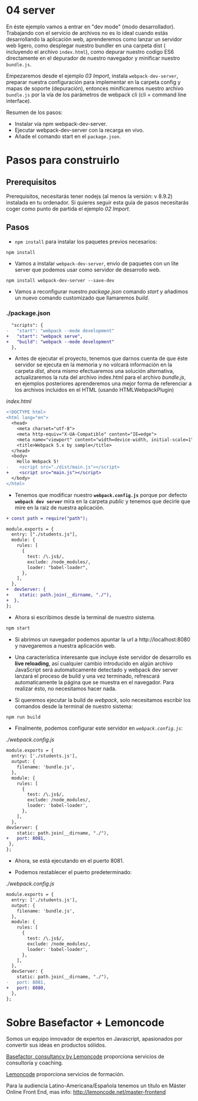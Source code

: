# 04 server

En éste ejemplo vamos a entrar en "dev mode" (modo desarrollador). Trabajando con el servicio de archivos
no es lo ideal cuando estás desarrollando la aplicación web, aprenderemos como lanzar
un servidor web ligero, como desplegar nuestro bundler en una carpeta dist ( incluyendo el archivo `index.html`),
como depurar nuestro codigo ES6 directamente en el depurador de nuestro navegador y minificar
nuestro `bundle.js`.

Empezaremos desde el ejemplo _03 Import_, instala `webpack-dev-server`, preparar nuestra configuración
para implementar en la carpeta config y mapas de soporte (depuración), entonces minificaremos
nuestro archivo `bundle.js` por la vía de los parámetros de webpack cli (cli = command line interface).

Resumen de los pasos:

- Instalar vía npm webpack-dev-server.
- Ejecutar webpack-dev-server con la recarga en vivo.
- Añade el comando start en el `package.json`.

# Pasos para construirlo

## Prerequisitos

Prerequisitos, necesitarás tener nodejs (al menos la versión: v 8.9.2) instalada en tu ordenador. Si quieres seguir esta guía de pasos necesitarás coger como punto de partida el ejemplo _02 Import_.

## Pasos

- `npm install` para instalar los paquetes previos necesarios:

```
npm install
```

- Vamos a instalar `webpack-dev-server`, envío de paquetes con un lite server que
  podemos usar como servidor de desarrollo web.

```
npm install webpack-dev-server --save-dev
```

- Vamos a reconfigurar nuestro _package.json_ comando _start_ y añadimos un nuevo comando customizado que llamaremos _build_.

### ./package.json

```diff
  "scripts": {
-   "start": "webpack --mode development"
+   "start": "webpack serve",
+   "build": "webpack --mode development"
  },
```

- Antes de ejecutar el proyecto, tenemos que darnos cuenta de que éste servidor se ejecuta en la memoria y no volcará información en la carpeta
  _dist_, ahora mismo efectuaremos una solución alternativa, actualizaremos la ruta del archivo index.html para el archivo _bundle.js_,
  en ejemplos posteriores aprenderemos una mejor forma de referenciar a los archivos incluidos en el HTML (usando HTMLWebpackPlugin)

_index.html_

```diff
<!DOCTYPE html>
<html lang="en">
  <head>
    <meta charset="utf-8">
    <meta http-equiv="X-UA-Compatible" content="IE=edge">
    <meta name="viewport" content="width=device-width, initial-scale=1">
    <title>Webpack 5.x by sample</title>
  </head>
  <body>
    Hello Webpack 5!
-    <script src="./dist/main.js"></script>
+    <script src="main.js"></script>
  </body>
</html>

```

- Tenemos que modificar nuestro **`webpack.config.js`** porque por defecto **``webpack dev server``** mira en la carpeta _public_
 y tenemos que decirle que mire en la raiz de nuestra aplicación.

```diff
+ const path = require("path");

module.exports = {
  entry: ["./students.js"],
  module: {
    rules: [
      {
        test: /\.js$/,
        exclude: /node_modules/,
        loader: "babel-loader",
      },
    ],
  },
+  devServer: {
+    static: path.join(__dirname, "./"),
+  },
};
```

- Ahora si escribimos desde la terminal de nuestro sistema.

```bash
npm start
```

- Si abrimos un navegador podemos apuntar la url a http://localhost:8080 y navegaremos a nuestra aplicación web.

- Una característica interesante que incluye éste servidor de desarrollo es **live reloading**, así cualquier cambio introducido en algún archivo JavaScript será automaticamente detectado y webpack dev server lanzará el proceso de build y una vez terminado, refrescará automaticamente la página que se muestra en el navegador. Para realizar ésto, no necesitamos hacer nada.

- Si queremos ejecutar la build de _webpack_, solo necesitamos escribir los comandos desde la terminal de nuestro sistema:

```bash
npm run build
```

- Finalmente, podemos configurar este servidor en _`webpack.config.js`_:

_./webpack.config.js_

```diff
module.exports = {
  entry: ['./students.js'],
  output: {
    filename: 'bundle.js',
  },
  module: {
    rules: [
      {
        test: /\.js$/,
        exclude: /node_modules/,
        loader: 'babel-loader',
      },
    ],
  },
devServer: {
    static: path.join(__dirname, "./"),
+   port: 8081,
 },
};

```

- Ahora, se está ejecutando en el puerto 8081.

- Podemos restablecer el puerto predeterminado:

_./webpack.config.js_

```diff
module.exports = {
  entry: ['./students.js'],
  output: {
    filename: 'bundle.js',
  },
  module: {
    rules: [
      {
        test: /\.js$/,
        exclude: /node_modules/,
        loader: 'babel-loader',
      },
    ],
  },
  devServer: {
    static: path.join(__dirname, "./"),
-   port: 8081,
+   port: 8080,
  },
};
```

# Sobre Basefactor + Lemoncode

Somos un equipo innovador de expertos en Javascript, apasionados por convertir sus ideas en productos sólidos.

[Basefactor, consultancy by Lemoncode](http://www.basefactor.com) proporciona servicios de consultoría y coaching.

[Lemoncode](http://lemoncode.net/services/en/#en-home) proporciona servicios de formación.

Para la audiencia Latino-Americana/Española tenemos un título en Máster Online Front End, mas info: http://lemoncode.net/master-frontend
